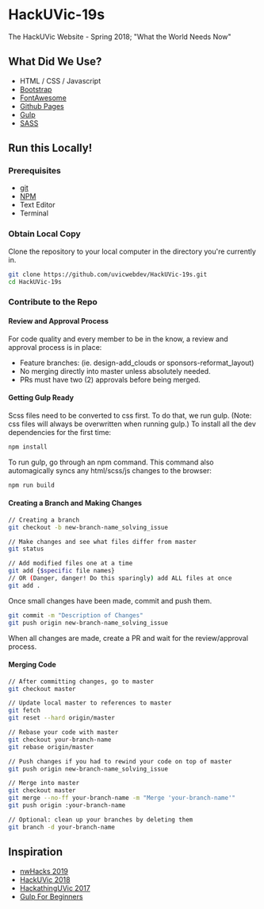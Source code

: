 # HackUVic-19s

The HackUVic Website - Spring 2018; "What the World Needs Now"

## What Did We Use?

* HTML / CSS / Javascript
* [Bootstrap](https://getbootstrap.com/)
* [FontAwesome](https://fontawesome.com/)
* [Github Pages](https://pages.github.com/)
* [Gulp](https://github.com/gulpjs/gulp)
* [SASS](http://sass-lang.com/)

## Run this Locally!

### Prerequisites

* [git](https://git-scm.com/)
* [NPM](https://www.npmjs.com/)
* Text Editor
* Terminal

### Obtain Local Copy

Clone the repository to your local computer in the directory you're currently in.

```bash
git clone https://github.com/uvicwebdev/HackUVic-19s.git
cd HackUVic-19s
```

### Contribute to the Repo

#### Review and Approval Process

For code quality and every member to be in the know, a review and approval process is in place:

* Feature branches: (ie. design-add_clouds or sponsors-reformat_layout)
* No merging directly into master unless absolutely needed.
* PRs must have two (2) approvals before being merged.

#### Getting Gulp Ready

Scss files need to be converted to css first. To do that, we run gulp. (Note: css files
will always be overwritten when running gulp.) To install all the dev dependencies for the first time:

```bash
npm install
````

To run gulp, go through an npm command. This command also automagically syncs any html/scss/js changes to the browser:

```bash
npm run build
```

#### Creating a Branch and Making Changes

```bash
// Creating a branch
git checkout -b new-branch-name_solving_issue

// Make changes and see what files differ from master
git status

// Add modified files one at a time
git add {$specific file names}
// OR (Danger, danger! Do this sparingly) add ALL files at once
git add .
```

Once small changes have been made, commit and push them.
```bash
git commit -m "Description of Changes"
git push origin new-branch-name_solving_issue
```

When all changes are made, create a PR and wait for the review/approval process.

#### Merging Code

```bash
// After committing changes, go to master
git checkout master

// Update local master to references to master
git fetch
git reset --hard origin/master

// Rebase your code with master
git checkout your-branch-name
git rebase origin/master

// Push changes if you had to rewind your code on top of master
git push origin new-branch-name_solving_issue

// Merge into master
git checkout master
git merge --no-ff your-branch-name -m "Merge 'your-branch-name'"
git push origin :your-branch-name

// Optional: clean up your branches by deleting them
git branch -d your-branch-name
```

## Inspiration

* [nwHacks 2019](https://www.nwhacks.io/)
* [HackUVic 2018](http://18w.hackuvic.com/)
* [HackathingUVic 2017](http://www.hackathinguvic.com/)
* [Gulp For Beginners](https://css-tricks.com/gulp-for-beginners/)
